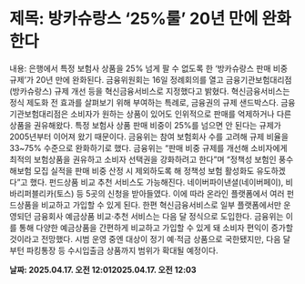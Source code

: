 # **제목: 방카슈랑스 ‘25%룰’ 20년 만에 완화한다**

  내용: 은행에서 특정 보험사 상품을 25% 넘게 팔 수 없도록 한 ‘방카슈랑스 판매 비중 규제’가 20년 만에 완화된다. 금융위원회는 16일 정례회의를 열고 금융기관보험대리점(방카슈랑스) 규제 개선 등을 혁신금융서비스로 지정했다고 밝혔다. 혁신금융서비스는 정식 제도화 전 효과를 살펴보기 위해 부여하는 특례로, 금융권의 규제 샌드박스다.           금융기관보험대리점은 소비자가 원하는 상품이 있어도 인위적으로 판매를 억제하거나 다른 상품을 권유해왔다. 특정 보험사 상품 판매 비중이 25%를 넘으면 안 된다는 규제가 2005년부터 이어져 왔기 때문이다. 금융위는 참여 보험회사 수를 고려해 규제 비율을 33~75% 수준으로 완화하기로 했다.           금융위는 “판매 비중 규제를 개선해 소비자에게 최적의 보험상품을 권유하고 소비자 선택권을 강화하려고 한다”며 “정책성 보험인 풍수해보험 모집 실적을 판매 비중 산정 시 제외하도록 해 정책성 보험 활성화도 유도하겠다”고 했다.           펀드상품 비교 추천 서비스도 가능해진다. 네이버파이낸셜(네이버페이), 비바리퍼블리카(토스) 등 5곳의 신청을 받아들였다. 이에 따라 온라인 플랫폼에서 여러 펀드상품을 비교하고 가입할 수 있게 된다.           한편 혁신금융서비스로 일부 플랫폼에서만 운영되던 금융회사 예금상품 비교·추천 서비스는 다음 달 정식으로 도입한다. 금융위는 이를 통해 다양한 예금상품을 간편하게 비교하고 가입할 수 있게 돼 소비자 편익이 증가할 것이라고 전망했다.            시범 운영 중엔 대상이 정기 예·적금 상품으로 국한됐지만, 다음 달부턴 파킹통장 등 수시입출금 상품까지 범위가 확대될 예정이다.

  **날짜: 2025.04.17. 오전 12:012025.04.17. 오전 12:03**